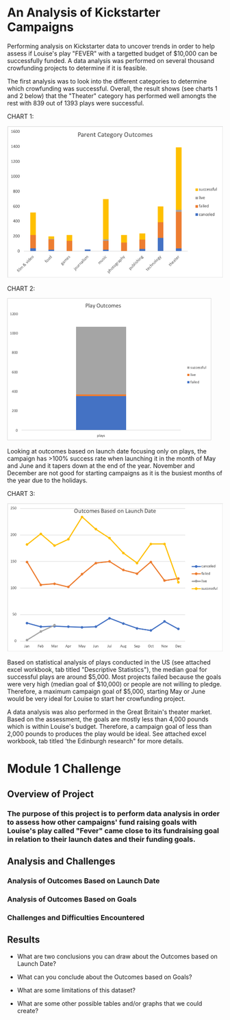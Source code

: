 # An Analysis of Kickstarter Campaigns
Performing analysis on Kickstarter data to uncover trends in order to help assess if Louise's play "FEVER" with a targetted budget of $10,000 can be successfully funded. A data analysis was performed on several thousand crowfunding projects to determine if it is feasible.  

The first analysis was to look into the different categories to determine which crowfunding was successful. Overall, the result shows (see charts 1 and 2 below) that the "Theater" category has performed well amongts the rest with 839 out of 1393 plays were successful. 

CHART 1:

![](https://github.com/jsaltmd/kickstarter-analysis/blob/master/Images/screenshot2.png)

CHART 2:

![](https://github.com/jsaltmd/kickstarter-analysis/blob/master/Images/screenshot3.png)

Looking at outcomes based on launch date focusing only on plays, the campaign has >100% success rate when launching it in the month of May and June and it tapers down at the end of the year. November and December are not good for starting campaigns as it is the busiest months of the year due to the holidays. 

CHART 3:

![](https://github.com/jsaltmd/kickstarter-analysis/blob/master/Images/screenshot1.png)

Based on statistical analysis of plays conducted in the US (see attached excel workbook, tab titled "Descriptive Statistics"), the median goal for successful plays are around $5,000. Most projects failed because the goals were very high (median goal of $10,000) or people are not willing to pledge. Therefore, a maximum campaign goal of $5,000, starting May or June would be very ideal for Louise to start her crowfunding project.

A data analysis was also performed in the Great Britain's theater market. Based on the assessment, the goals are mostly less than 4,000 pounds which is within Louise's budget. Therefore, a campaign goal of less than 2,000 pounds to produces the play would be ideal. See attached excel workbook, tab titled 'the Edinburgh research" for more details.


# Module 1 Challenge

## Overview of Project

### The purpose of this project is to perform data analysis in order to assess how other campaigns' fund raising goals with Louise's play called "Fever" came close to its fundraising goal in relation to their launch dates and their funding goals.

## Analysis and Challenges

### Analysis of Outcomes Based on Launch Date

### Analysis of Outcomes Based on Goals

### Challenges and Difficulties Encountered

## Results

- What are two conclusions you can draw about the Outcomes based on Launch Date?

- What can you conclude about the Outcomes based on Goals?

- What are some limitations of this dataset?

- What are some other possible tables and/or graphs that we could create?
